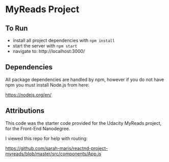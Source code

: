 # MyReads Project

## To Run

* install all project dependencies with `npm install`
* start the server with `npm start`
* navigate to: http://localhost:3000/

## Dependencies

All package dependencies are handled by npm, however if you do not have npm you must install Node.js from here:

https://nodejs.org/en/


## Attributions

This code was the starter code provided for the Udacity MyReads project, for the Front-End Nanodegree.

I viewed this repo for help with routing:

https://github.com/sarah-maris/reactnd-project-myreads/blob/master/src/components/App.js

